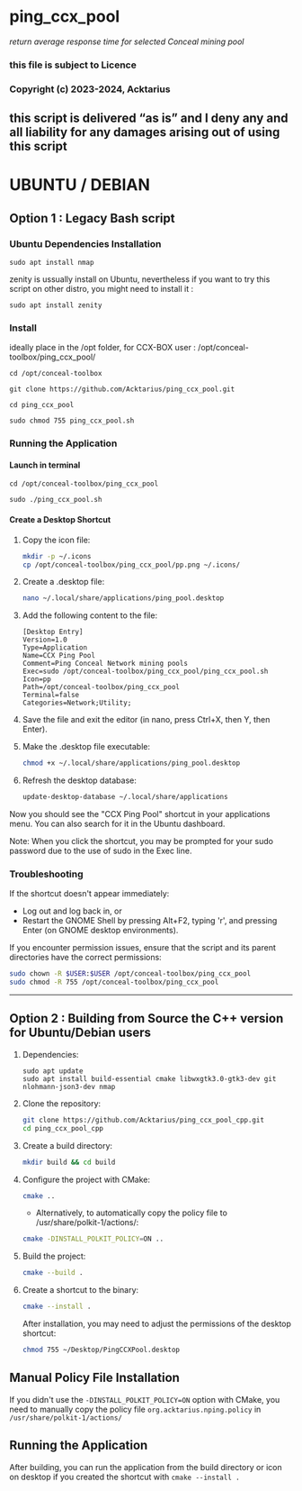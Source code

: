 # ping_ccx_pool
*return average response time for selected Conceal mining pool*
### this file is subject to Licence
### Copyright (c) 2023-2024, Acktarius


## this script is delivered “as is” and I deny any and all liability for any damages arising out of using this script

# UBUNTU / DEBIAN
## Option 1 : Legacy Bash script

### Ubuntu Dependencies Installation

`sudo apt install nmap`

zenity is ussually install on Ubuntu, nevertheless if you want to try this script on other distro, you might need to install it :

`sudo apt install zenity`


### Install
ideally place in the /opt folder, for CCX-BOX user : /opt/conceal-toolbox/ping_ccx_pool/

`cd /opt/conceal-toolbox`

`git clone https://github.com/Acktarius/ping_ccx_pool.git`

`cd ping_ccx_pool`

`sudo chmod 755 ping_ccx_pool.sh`

### Running the Application

#### Launch in terminal 
`cd /opt/conceal-toolbox/ping_ccx_pool`

`sudo ./ping_ccx_pool.sh`

#### Create a Desktop Shortcut

1. Copy the icon file:
   ```bash
   mkdir -p ~/.icons
   cp /opt/conceal-toolbox/ping_ccx_pool/pp.png ~/.icons/
   ```

2. Create a .desktop file:
   ```bash
   nano ~/.local/share/applications/ping_pool.desktop
   ```

3. Add the following content to the file:
   ```
   [Desktop Entry]
   Version=1.0
   Type=Application
   Name=CCX Ping Pool
   Comment=Ping Conceal Network mining pools
   Exec=sudo /opt/conceal-toolbox/ping_ccx_pool/ping_ccx_pool.sh
   Icon=pp
   Path=/opt/conceal-toolbox/ping_ccx_pool
   Terminal=false
   Categories=Network;Utility;
   ```

4. Save the file and exit the editor (in nano, press Ctrl+X, then Y, then Enter).

5. Make the .desktop file executable:
   ```bash
   chmod +x ~/.local/share/applications/ping_pool.desktop
   ```

6. Refresh the desktop database:
   ```bash
   update-desktop-database ~/.local/share/applications
   ```

Now you should see the "CCX Ping Pool" shortcut in your applications menu. You can also search for it in the Ubuntu dashboard.

Note: When you click the shortcut, you may be prompted for your sudo password due to the use of sudo in the Exec line.

### Troubleshooting

If the shortcut doesn't appear immediately:
- Log out and log back in, or
- Restart the GNOME Shell by pressing Alt+F2, typing 'r', and pressing Enter (on GNOME desktop environments).

If you encounter permission issues, ensure that the script and its parent directories have the correct permissions:

```bash
sudo chown -R $USER:$USER /opt/conceal-toolbox/ping_ccx_pool
sudo chmod -R 755 /opt/conceal-toolbox/ping_ccx_pool
```

---


## Option 2 : Building from Source the C++ version for Ubuntu/Debian users  

1. Dependencies:
   ```
   sudo apt update
   sudo apt install build-essential cmake libwxgtk3.0-gtk3-dev git nlohmann-json3-dev nmap
   ```

2. Clone the repository:
   ```bash
   git clone https://github.com/Acktarius/ping_ccx_pool_cpp.git
   cd ping_ccx_pool_cpp
   ```

3. Create a build directory:
   ```bash
   mkdir build && cd build
   ```

4. Configure the project with CMake:
   ```bash
   cmake ..
   ```
   
   *   Alternatively, to automatically copy the policy file to /usr/share/polkit-1/actions/:
      ```bash
      cmake -DINSTALL_POLKIT_POLICY=ON ..
      ```

5. Build the project:
   ```bash
   cmake --build .
   ```

5. Create a shortcut to the binary:
   ```bash
   cmake --install .
   ```


   After installation, you may need to adjust the permissions of the desktop shortcut:
   ```bash
   chmod 755 ~/Desktop/PingCCXPool.desktop
   ```

## Manual Policy File Installation

If you didn't use the `-DINSTALL_POLKIT_POLICY=ON` option with CMake, you need to manually copy the policy file `org.acktarius.nping.policy` in `/usr/share/polkit-1/actions/`


## Running the Application

After building, you can run the application from the build directory or icon on desktop if you created the shortcut with `cmake --install .`
